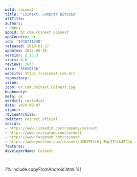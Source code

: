 ```yaml
---
wsId: coinext
title: 'Coinext: Comprar Bitcoin'
altTitle: 
authors:
- danny
appId: br.com.coinext.Coinext
appCountry: br
idd: '1448731340'
released: 2019-01-27
updated: 2024-09-10
version: 2.15.3
stars: 4.8
reviews: 3675
size: '56820736'
website: https://coinext.com.br/
repository: 
issue: 
icon: br.com.coinext.Coinext.jpg
bugbounty: 
meta: ok
verdict: custodial
date: 2024-09-07
signer: 
reviewArchive: 
twitter: coinext_oficial
social:
- https://www.linkedin.com/company/coinext
- https://www.instagram.com/coinext
- https://www.facebook.com/coinext
- https://www.youtube.com/channel/UCBX952rbjhPqv7IJrbJR7tA
features: 
developerName: Coinext

---
```


{% include copyFromAndroid.html %}